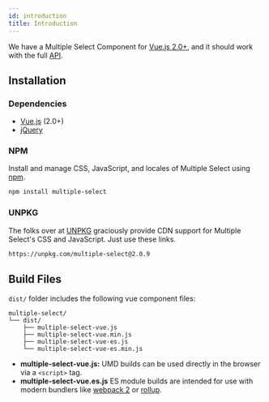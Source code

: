 ```yaml
---
id: introduction
title: Introduction
---
```


We have a Multiple Select Component for [Vue.js 2.0+](https://vuejs.org), and it should work with the full [API](/docs/en/options/).

<div id="gg"></div>

## Installation

### Dependencies

* [Vue.js](https://vuejs.org) (2.0+)
* [jQuery](http://jquery.com)

### NPM

Install and manage CSS, JavaScript, and locales of Multiple Select using [npm](https://www.npmjs.com/package/multiple-select).

```sh
npm install multiple-select
```

### UNPKG

The folks over at [UNPKG](https://unpkg.com/multiple-select@2.0.9/dist/) graciously provide CDN support for Multiple Select's CSS and JavaScript. Just use these links.

```html
https://unpkg.com/multiple-select@2.0.9
```

## Build Files

`dist/` folder includes the following vue component files:

```
multiple-select/
└── dist/
    ├── multiple-select-vue.js
    ├── multiple-select-vue.min.js
    ├── multiple-select-vue-es.js
    └── multiple-select-vue-es.min.js
```

* **multiple-select-vue.js:** UMD builds can be used directly in the browser via a `<script>` tag.
* **multiple-select-vue.es.js** ES module builds are intended for use with modern bundlers like [webpack 2](https://webpack.js.org/) or [rollup](http://rollupjs.org/).
